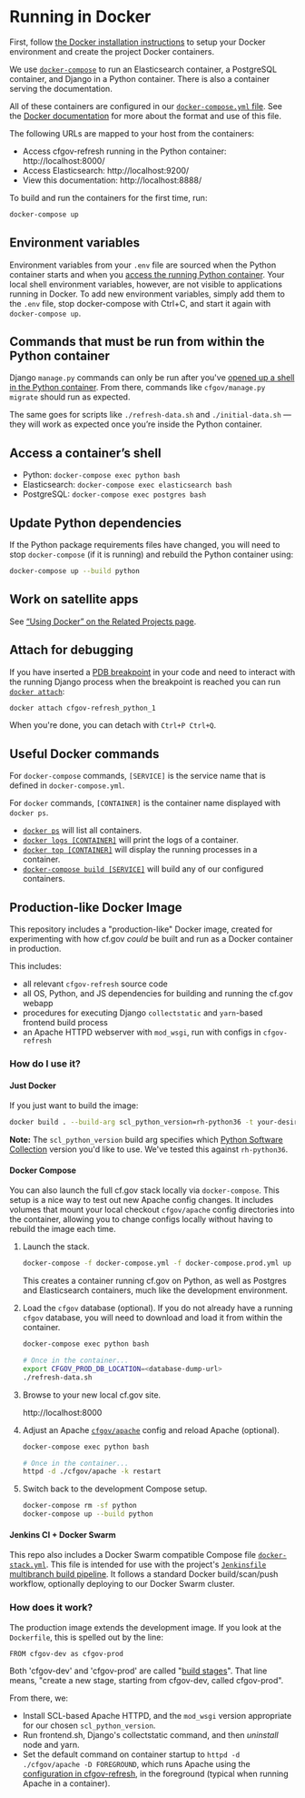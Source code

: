 # Running in Docker

First, follow
[the Docker installation instructions](../installation/#docker-based-installation)
to setup your Docker environment and create the project Docker containers.

We use [`docker-compose`](https://docs.docker.com/compose/reference/overview/)
to run an Elasticsearch container, a PostgreSQL container, 
and Django in a Python container. 
There is also a container serving the documentation. 

All of these containers are configured in our 
[`docker-compose.yml` file](https://github.com/cfpb/cfgov-refresh/blob/master/docker-compose.yml). 
See the [Docker documentation](https://docs.docker.com/compose/compose-file/) 
for more about the format and use of this file.

The following URLs are mapped to your host from the containers:

- Access cfgov-refresh running in the Python container: http://localhost:8000/
- Access Elasticsearch: http://localhost:9200/
- View this documentation: http://localhost:8888/

To build and run the containers for the first time, run:

```bash
docker-compose up
```


## Environment variables

Environment variables from your `.env` file are sourced 
when the Python container starts
and when you [access the running Python container](#access-a-containers-shell). 
Your local shell environment variables, however, 
are not visible to applications running in Docker.
To add new environment variables, simply add them to the `.env` file, 
stop docker-compose with Ctrl+C, 
and start it again with `docker-compose up`.


## Commands that must be run from within the Python container

Django `manage.py` commands can only be run after you've 
[opened up a shell in the Python container](#access-a-containers-shell). 
From there, commands like `cfgov/manage.py migrate` should run as expected.

The same goes for scripts like `./refresh-data.sh` and `./initial-data.sh` —
they will work as expected once you’re inside the Python container.


## Access a container’s shell

- Python: `docker-compose exec python bash`
- Elasticsearch: `docker-compose exec elasticsearch bash`
- PostgreSQL: `docker-compose exec postgres bash`


## Update Python dependencies

If the Python package requirements files have changed, 
you will need to stop `docker-compose` (if it is running) 
and rebuild the Python container using:

```bash
docker-compose up --build python
```


## Work on satellite apps

See [“Using Docker” on the Related Projects page](../related-projects/#using-docker).


## Attach for debugging

If you have inserted a [PDB breakpoint](https://docs.python.org/3/library/pdb.html) in your code 
and need to interact with the running Django process when the breakpoint is reached 
you can run [`docker attach`](https://docs.docker.com/engine/reference/commandline/attach/):

```bash
docker attach cfgov-refresh_python_1
```

When you're done, you can detach with `Ctrl+P Ctrl+Q`.


## Useful Docker commands

For `docker-compose` commands, 
`[SERVICE]` is the service name that is defined in `docker-compose.yml`.

For `docker` commands, `[CONTAINER]` is the container name displayed with `docker ps`.

- [`docker ps`](https://docs.docker.com/engine/reference/commandline/ps/)
    will list all containers.
- [`docker logs [CONTAINER]`](https://docs.docker.com/engine/reference/commandline/logs/)
    will print the logs of a container.
- [`docker top [CONTAINER]`](https://docs.docker.com/engine/reference/commandline/top/)
    will display the running processes in a container.
- [`docker-compose build [SERVICE]`](https://docs.docker.com/compose/reference/build/)
    will build any of our configured containers.


## Production-like Docker Image

This repository includes a "production-like" Docker image, created for
experimenting with how cf.gov _could_ be built and run as a Docker
container in production.

This includes:

- all relevant `cfgov-refresh` source code
- all OS, Python, and JS dependencies for building and running the cf.gov webapp
- procedures for executing Django `collectstatic` and `yarn`-based frontend build process
- an Apache HTTPD webserver with `mod_wsgi`, run with configs in `cfgov-refresh`

### How do I use it?

#### Just Docker

If you just want to build the image:

```bash
docker build . --build-arg scl_python_version=rh-python36 -t your-desired-image-name
```

**Note:** The `scl_python_version` build arg specifies which
[Python Software Collection](https://www.softwarecollections.org/en/scls/?search=python)
version you'd like to use. We've tested this against `rh-python36`.

#### Docker Compose

You can also launch the full cf.gov stack locally via `docker-compose`. This setup is
a nice way to test out new Apache config changes. It includes volumes that mount your
local checkout `cfgov/apache` config directories into the container, allowing you to
change configs locally without having to rebuild the image each time.

1. Launch the stack.

    ```bash
    docker-compose -f docker-compose.yml -f docker-compose.prod.yml up --build
    ```

    This creates a container running cf.gov on Python, as well as
    Postgres and Elasticsearch containers, much like the development environment.

1. Load the `cfgov` database (optional).  If you do not already have a running
    `cfgov` database, you will need to download and load it from within the container.

    ```bash
    docker-compose exec python bash

    # Once in the container...
    export CFGOV_PROD_DB_LOCATION=<database-dump-url>
    ./refresh-data.sh
    ```

1. Browse to your new local cf.gov site.

    http://localhost:8000


1. Adjust an Apache [`cfgov/apache`](https://github.com/cfpb/cfgov-refresh/tree/master/cfgov/apache)
   config and reload Apache (optional).

    ```bash
    docker-compose exec python bash

    # Once in the container...
    httpd -d ./cfgov/apache -k restart
    ```

1. Switch back to the development Compose setup.

    ```bash
    docker-compose rm -sf python
    docker-compose up --build python
    ```

#### Jenkins CI + Docker Swarm

This repo also includes a Docker Swarm compatible Compose file
[`docker-stack.yml`](../docker-stack.yml).  This file is intended
for use with the project's [`Jenkinsfile`](../Jenkinsfile) [multibranch build
pipeline](https://jenkins.io/doc/tutorials/build-a-multibranch-pipeline-project/).
It follows a standard Docker build/scan/push workflow, optionally
deploying to our Docker Swarm cluster.

### How does it work?

The production image extends the development image. If you look at the `Dockerfile`, this is spelled out by the line:

```
FROM cfgov-dev as cfgov-prod
```

Both 'cfgov-dev' and 'cfgov-prod' are called "[build stages](https://docs.docker.com/develop/develop-images/multistage-build/)". That line means, "create a new stage, starting from cfgov-dev, called cfgov-prod".

From there, we:

- Install SCL-based Apache HTTPD, and the `mod_wsgi` version appropriate for our chosen `scl_python_version`.
- Run frontend.sh, Django's collectstatic command, and then *uninstall* node and yarn.
- Set the default command on container startup to `httpd -d ./cfgov/apache -D FOREGROUND`, which runs Apache using
    the [configuration in cfgov-refresh](https://github.com/cfpb/cfgov-refresh/tree/master/cfgov/apache), in the
    foreground (typical when running Apache in a container).
